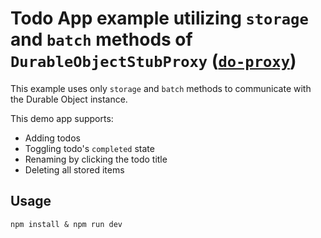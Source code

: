 # Todo App example utilizing `storage` and `batch` methods of `DurableObjectStubProxy` ([`do-proxy`](https://github.com/osaton/do-proxy))

This example uses only `storage` and `batch` methods to communicate with the Durable Object instance.

This demo app supports:

- Adding todos
- Toggling todo's `completed` state
- Renaming by clicking the todo title
- Deleting all stored items

## Usage

```text
npm install & npm run dev
```
